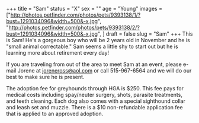 +++
title = "Sam"
status = "X"
sex = ""
age = "Young"
images = ["http://photos.petfinder.com/photos/pets/9393138/1/?bust=1291034096&width=500&-x.jpg",
"http://photos.petfinder.com/photos/pets/9393138/2/?bust=1291034096&width=500&-x.jpg",
]
draft = false
slug = "Sam"
+++
This is Sam!  He's a gorgeous boy who will be 2 years old in November and he is "small animal correctable."    Sam seems a little shy to start out but he is learning more about retirement every day!


  If you are traveling from out of the area to meet Sam at an event, please e-mail Jorene at joreneross@aol.com or call 515-967-6564 and we will do our best to make sure he is present.

The adoption fee for greyhounds through HGA is $250. This fee pays for medical costs including spay/neuter surgery, shots, parasite treatments, and teeth cleaning. Each dog also comes with a special sighthound collar and leash set and muzzle. There is a $10 non-refundable application fee that is applied to an approved adoption.
